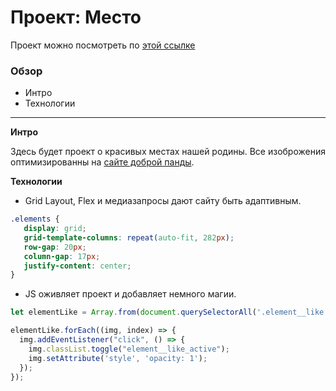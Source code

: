 # Проект: Место
Проект можно посмотреть по [этой ссылке](https://sevamarkov88.github.io/mesto/)
### Обзор

* Интро
* Технологии

---

**Интро**

Здесь будет проект о красивых местах нашей родины.
Все изоброжения оптимизированны на [сайте доброй панды](https://tinypng.com).


**Технологии**

* Grid Layout, Flex и медиазапросы дают сайту быть адаптивным.
```css
.elements {
   display: grid;
   grid-template-columns: repeat(auto-fit, 282px);
   row-gap: 20px;
   column-gap: 17px;
   justify-content: center;
}
```
* JS оживляет проект и добавляет немного магии.
```js
let elementLike = Array.from(document.querySelectorAll('.element__like'));

elementLike.forEach((img, index) => {
  img.addEventListener("click", () => {
    img.classList.toggle("element__like_active");
    img.setAttribute('style', 'opacity: 1');
  });
});
```


